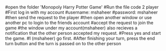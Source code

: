 #open the folder 'Monopoly Harry Potter Game'
#Run the file code 2 player
#First log in with my account
#username: mshaheer
#password: mshaheer
#then send the request to the player
#then open another window or use another pc to login to the friends account
#accept the request to join the game
#the window under my account(mshaheer) also recieves a notification that the other person accepted my request.
#Press yes and start the game.
#I (mshaheer) go first.
#After finishing your turn, press the end turn button and the turn is passed on to the other person
